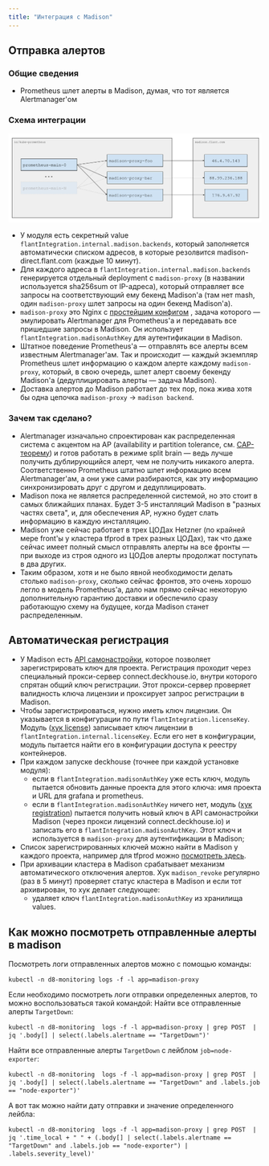 ```yaml
---
title: "Интеграция с Madison"
---
```


<!-- Исходник картинок: https://docs.google.com/drawings/d/1KMgawZD4q7jEYP-_g6FvUeJUaT3edro_u6_RsI3ZVvQ/edit -->

## Отправка алертов

### Общие сведения

* Prometheus шлет алерты в Madison, думая, что тот является Alertmanager'ом

### Схема интеграции

![Схема интеграции](img/madison.png)

* У модуля есть секретный value `flantIntegration.internal.madison.backends`, который заполняется автоматически списком адресов, в
  которые резолвится madison-direct.flant.com (каждые 10 минут).
* Для каждого адреса в `flantIntegration.internal.madison.backends` генерируется отдельный deployment с `madison-proxy` (в названии
  используется sha256sum от IP-адреса), который отправляет все запросы на соответствующий ему бекенд Madison'а (там нет
  mash, один `madison-proxy` шлет запросы на один бекенд Madison'а).
* `madison-proxy` это Nginx с [простейшим конфигом](https://fox.flant.com/sys/deckhouse-oss/-/tree/main/modules/ee/340-flant-integration/images/madison-proxy/rootfs/etc/nginx/nginx.tmpl)
  , задача которого — эмулировать Alertmanager для Prometheus'а и передавать все пришедшие запросы в Madison. Он
  использует `flantIntegration.madisonAuthKey` для аутентификации в Madison.
* Штатное поведение Prometheus'а — отправлять все алерты всем известным Alertmanager'ам. Так и происходит — каждый
  экземпляр Prometheus шлет информацию о каждом алерте каждому `madison-proxy`, который, в свою очередь, шлет алерт
  своему бекенду Madison'а (дедуплицировать алерты — задача Madison).
* Доставка алертов до Madison работает до тех пор, пока жива хотя бы одна цепочка `madison-proxy` -> `madison backend`.

### Зачем так сделано?

* Alertmanager изначально спроектирован как распределенная система с акцентом на AP (availability и partition tolerance,
  см. [CAP-теорему](https://en.wikipedia.org/wiki/CAP_theorem)) и готов работать в режиме split brain — ведь лучше
  получить дублирующийся алерт, чем не получить никакого алерта. Соответственно Prometheus штатно шлет информацию всем
  Alertmanager'ам, а они уже сами разбираются, как эту информацию синхронизировать друг с другом и дедуплицировать.
* Madison пока не является распределенной системой, но это стоит в самых ближайших планах. Будет 3-5 инсталляций Madison
  в "разных частях света", и, для обеспечения AP, нужно будет слать информацию в каждую инсталляцию.
* Madison уже сейчас работает в трех ЦОДах Hetzner (по крайней мере front'ы у кластера tfprod в трех разных ЦОДах), так
  что даже сейчас имеет полный смысл отправлять алерты на все фронты — при выходе из строя одного из ЦОДов алерты
  продолжат поступать в два других.
* Таким образом, хотя и не было явной необходимости делать столько `madison-proxy`, сколько сейчас фронтов, это очень
  хорошо легло в модель Prometheus'а, дало нам прямо сейчас некоторую дополнительную гарантию доставки и обеспечило
  сразу работающую схему на будущее, когда Madison станет распределенным.

## Автоматическая регистрация

* У Madison есть [API самонастройки](https://fox.flant.com/tnt/madison/issues/73), которое позволяет зарегистрировать
  ключ для проекта. Регистрация проходит через специальный прокси-сервер connect.deckhouse.io, внутри которого спрятан
  общий ключ регистрации. Этот прокси-сервер проверяет валидность ключа лицензии и проксирует запрос регистрации в Madison.
* Чтобы зарегистрироваться, нужно иметь ключ лицензии. Он указывается в конфигурации по пути `flantIntegration.licenseKey`.
  Модуль ([хук license](https://fox.flant.com/sys/deckhouse-oss/-/tree/main/ee/modules/340-flant-integration/hooks/license.go))
  записывает ключ лицензии в `flantIntegration.internal.licenseKey`. Если его нет в конфигурации, модуль пытается найти
  его в конфигурации доступа к реестру контейнеров.
* При каждом запуске deckhouse (точнее при каждой установке модуля):
  * если в `flantIntegration.madisonAuthKey` уже есть ключ, модуль пытается обновить данные проекта для этого ключа:
      имя проекта и URL для grafana и prometheus.
  * если в `flantIntegration.madisonAuthKey` ничего нет, модуль ([хук registration](https://fox.flant.com/sys/deckhouse-oss/-/tree/main/ee/modules/340-flant-integration/hooks/madison/registration.go))
      пытается получить новый ключ в API самонастройки Madison (через прокси лицензий connect.deckhouse.io) и записать
      его в `flantIntegration.madisonAuthKey`. Этот ключ и используется в `madison-proxy` для аутентификации в Madison;
* Список зарегистрированных ключей можно найти в Madison у каждого проекта, например для tfprod
  можно [посмотреть здесь](https://madison.flant.com/projects/tfprod/prometheus_setups).
* При архивации кластера в Madison срабатывает механизм автоматического отключения алертов. Хук `madison_revoke`
  регулярно (раз в 5 минут) проверяет статус кластера в Madison и если тот архивирован, то хук делает следующее:
  * удаляет ключ `flantIntegration.madisonAuthKey` из хранилища values.

## Как можно посмотреть отправленные алерты в madison

Посмотреть логи отправленных алертов можно с помощью команды:

```shell
kubectl -n d8-monitoring logs -f -l app=madison-proxy
```

Если необходимо посмотреть логи отправки определенных алертов, то можно воспользоваться такой командой: Найти все
отправленные алерты `TargetDown`:

```shell
kubectl -n d8-monitoring  logs -f -l app=madison-proxy | grep POST  | jq '.body[] | select(.labels.alertname == "TargetDown")'
```

Найти все отправленные алерты `TargetDown` с лейблом `job=node-exporter`:

```shell
kubectl -n d8-monitoring  logs -f -l app=madison-proxy | grep POST  | jq '.body[] | select(.labels.alertname == "TargetDown" and .labels.job == "node-exporter")'
```

А вот так можно найти дату отправки и значение определенного лейбла:

```shell
kubectl -n d8-monitoring  logs -f -l app=madison-proxy | grep POST  | jq '.time_local + " " + (.body[] | select(.labels.alertname == "TargetDown" and .labels.job == "node-exporter") | .labels.severity_level)'
```
